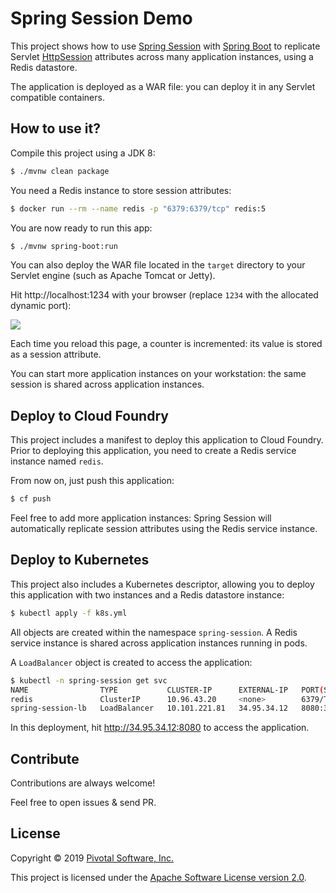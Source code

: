 # Spring Session Demo

This project shows how to use [Spring Session](https://spring.io/projects/spring-session)
with [Spring Boot](https://spring.io/projects/spring-boot) to replicate Servlet
[HttpSession](https://docs.oracle.com/javaee/7/api/javax/servlet/http/HttpSession.html)
attributes across many application instances, using a Redis datastore.

The application is deployed as a WAR file: you can deploy it in any
Servlet compatible containers.

## How to use it?

Compile this project using a JDK 8:
```bash
$ ./mvnw clean package
```

You need a Redis instance to store session attributes:
```bash
$ docker run --rm --name redis -p "6379:6379/tcp" redis:5
```

You are now ready to run this app:
```bash
$ ./mvnw spring-boot:run
```

You can also deploy the WAR file located in the `target` directory
to your Servlet engine (such as Apache Tomcat or Jetty).

Hit http://localhost:1234 with your browser
(replace `1234` with the allocated dynamic port):

<img src="https://i.imgur.com/dKF9Big.png"/>

Each time you reload this page, a counter is incremented: its value
is stored as a session attribute.

You can start more application instances on your workstation:
the same session is shared across application instances.

## Deploy to Cloud Foundry

This project includes a manifest to deploy this application to
Cloud Foundry. Prior to deploying this application, you need to
create a Redis service instance named `redis`.

From now on, just push this application:
```bash
$ cf push
```

Feel free to add more application instances: Spring Session will
automatically replicate session attributes using the Redis service instance.

## Deploy to Kubernetes

This project also includes a Kubernetes descriptor, allowing you to
deploy this application with two instances and a Redis datastore instance:
```bash
$ kubectl apply -f k8s.yml
```

All objects are created within the namespace `spring-session`.
A Redis service instance is shared across application instances
running in pods.

A `LoadBalancer` object is created to access the application:
```bash
$ kubectl -n spring-session get svc
NAME                TYPE           CLUSTER-IP      EXTERNAL-IP   PORT(S)          AGE
redis               ClusterIP      10.96.43.20     <none>        6379/TCP         4m
spring-session-lb   LoadBalancer   10.101.221.81   34.95.34.12   8080:31954/TCP   4m
```

In this deployment, hit http://34.95.34.12:8080 to access the application.

## Contribute

Contributions are always welcome!

Feel free to open issues & send PR.

## License

Copyright &copy; 2019 [Pivotal Software, Inc.](https:/pivotal.io)

This project is licensed under the [Apache Software License version 2.0](https://www.apache.org/licenses/LICENSE-2.0).
